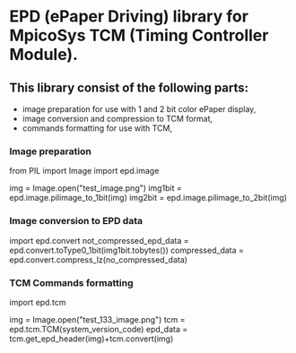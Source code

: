 # EPD (ePaper Driving) library for MpicoSys TCM (Timing Controller Module).

## This library consist of the following parts:
- image preparation for use with 1 and 2 bit color ePaper display,
- image conversion and compression to TCM format,
- commands formatting for use with TCM,

### Image preparation
from PIL import Image
import epd.image

img = Image.open("test_image.png")
img1bit = epd.image.pilimage_to_1bit(img)
img2bit = epd.image.pilimage_to_2bit(img)

### Image conversion to EPD data
import epd.convert
not_compressed_epd_data = epd.convert.toType0_1bit(img1bit.tobytes())
compressed_data =  epd.convert.compress_lz(no_compressed_data)

### TCM Commands formatting 
import epd.tcm

img = Image.open("test_133_image.png")
tcm = epd.tcm.TCM(system_version_code)
epd_data = tcm.get_epd_header(img)+tcm.convert(img)


